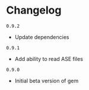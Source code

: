 # Changelog

`0.9.2`
- Update dependencies

`0.9.1`
- Add ability to read ASE files

`0.9.0`
- Initial beta version of gem